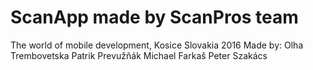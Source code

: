 # ScanApp made by ScanPros team
The world of mobile development, Kosice Slovakia 2016
Made by: Olha Trembovetska
Patrik Prevužňák
Michael Farkaš
Peter Szakács
